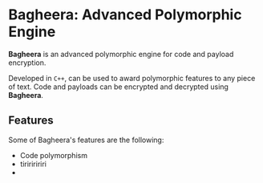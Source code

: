# Bagheera: Advanced Polymorphic Engine

**Bagheera** is an advanced polymorphic engine for code and payload encryption. 

Developed in `C++`, can be used to award polymorphic features to any piece of text. Code and payloads can be encrypted and decrypted using **Bagheera**.

## Features

Some of  Bagheera's features are the following:

- Code polymorphism
- tiririririri
- 